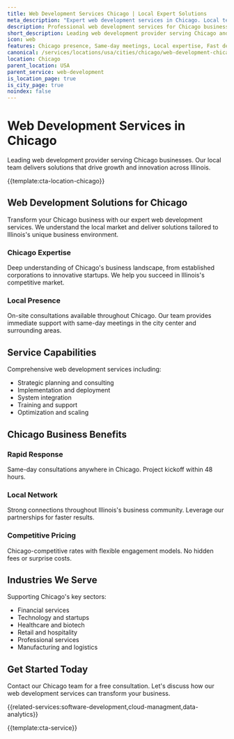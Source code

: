```yaml
---
title: Web Development Services Chicago | Local Expert Solutions
meta_description: "Expert web development services in Chicago. Local team, same-day consultations, proven results. Transform your business today."
description: Professional web development services for Chicago businesses
short_description: Leading web development provider serving Chicago and Illinois.
icon: web
features: Chicago presence, Same-day meetings, Local expertise, Fast deployment, Competitive rates, Proven track record
canonical: /services/locations/usa/cities/chicago/web-development-chicago.html
location: Chicago
parent_location: USA
parent_service: web-development
is_location_page: true
is_city_page: true
noindex: false
---
```


# Web Development Services in Chicago

Leading web development provider serving Chicago businesses. Our local team delivers solutions that drive growth and innovation across Illinois.

{{template:cta-location-chicago}}

## Web Development Solutions for Chicago

Transform your Chicago business with our expert web development services. We understand the local market and deliver solutions tailored to Illinois's unique business environment.

### Chicago Expertise

Deep understanding of Chicago's business landscape, from established corporations to innovative startups. We help you succeed in Illinois's competitive market.

### Local Presence

On-site consultations available throughout Chicago. Our team provides immediate support with same-day meetings in the city center and surrounding areas.

## Service Capabilities

Comprehensive web development services including:
- Strategic planning and consulting
- Implementation and deployment
- System integration
- Training and support
- Optimization and scaling

## Chicago Business Benefits

### Rapid Response
Same-day consultations anywhere in Chicago. Project kickoff within 48 hours.

### Local Network
Strong connections throughout Illinois's business community. Leverage our partnerships for faster results.

### Competitive Pricing
Chicago-competitive rates with flexible engagement models. No hidden fees or surprise costs.

## Industries We Serve

Supporting Chicago's key sectors:
- Financial services
- Technology and startups
- Healthcare and biotech
- Retail and hospitality
- Professional services
- Manufacturing and logistics

## Get Started Today

Contact our Chicago team for a free consultation. Let's discuss how our web development services can transform your business.

{{related-services:software-development,cloud-managment,data-analytics}}

{{template:cta-service}}
